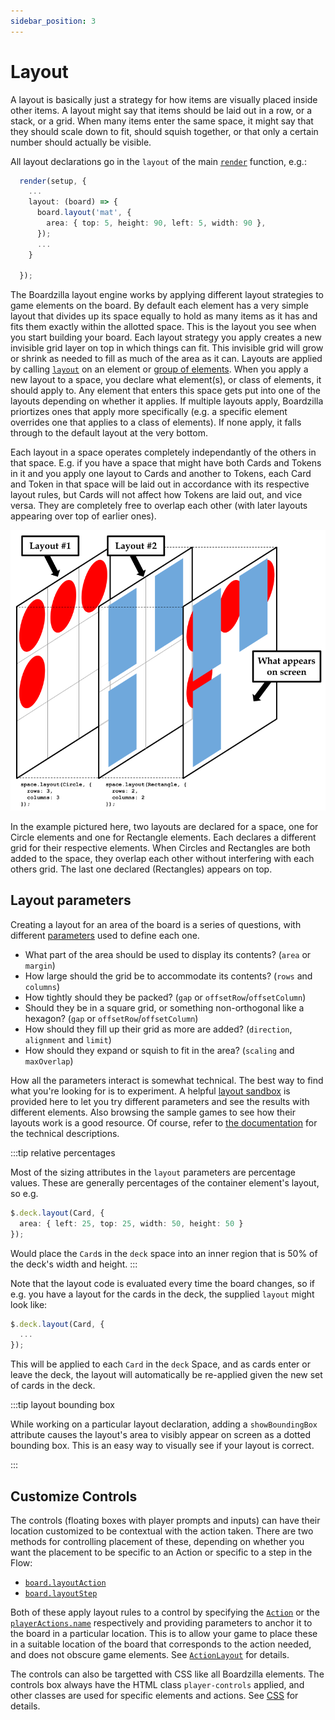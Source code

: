 ```yaml
---
sidebar_position: 3
---
```

# Layout

A layout is basically just a strategy for how items are visually placed inside
other items. A layout might say that items should be laid out in a row, or a
stack, or a grid. When many items enter the same space, it might say that they
should scale down to fit, should squish together, or that only a certain number
should actually be visible.

All layout declarations go in the `layout` of the main
[`render`](../api/modules#render) function, e.g.:

```ts
  render(setup, {
    ...
    layout: (board) => {
      board.layout('mat', {
        area: { top: 5, height: 90, left: 5, width: 90 },
      });
      ...
    }

  });
```

The Boardzilla layout engine works by applying different layout strategies to
game elements on the board. By default each element has a very simple layout
that divides up its space equally to hold as many items as it has and fits them
exactly within the allotted space. This is the layout you see when you start
building your board. Each layout strategy you apply creates a new invisible grid
layer on top in which things can fit. This invisible grid will grow or shrink as
needed to fill as much of the area as it can. Layouts are applied by calling
[`layout`](../api/classes/GameElement#layout) on an element or [group of
elements](../api/classes/ElementCollection#layout). When you apply a new layout
to a space, you declare what element(s), or class of elements, it should apply
to. Any element that enters this space gets put into one of the layouts
depending on whether it applies. If multiple layouts apply, Boardzilla
priortizes ones that apply more specifically (e.g. a specific element overrides
one that applies to a class of elements). If none apply, it falls through to the
default layout at the very bottom.

Each layout in a space operates completely independantly of the others in that
space. E.g. if you have a space that might have both Cards and Tokens in it and
you apply one layout to Cards and another to Tokens, each Card and Token in that
space will be laid out in accordance with its respective layout rules, but Cards
will not affect how Tokens are laid out, and vice versa. They are completely
free to overlap each other (with later layouts appearing over top of earlier
ones).

<div style="textAlign: center"><img src="/img/layouts.png"/></div>

In the example pictured here, two layouts are declared for a space, one for
Circle elements and one for Rectangle elements. Each declares a different grid
for their respective elements. When Circles and Rectangles are both added to the
space, they overlap each other without interfering with each others grid. The
last one declared (Rectangles) appears on top.

## Layout parameters

Creating a layout for an area of the board is a series of questions, with
different [parameters](../api/modules#layoutattributes) used to define each one.

* What part of the area should be used to display its contents? (`area` or
  `margin`)
* How large should the grid be to accommodate its contents? (`rows` and
  `columns`)
* How tightly should they be packed? (`gap` or `offsetRow`/`offsetColumn`)
* Should they be in a square grid, or something non-orthogonal like a hexagon? (`gap`
  or `offsetRow`/`offsetColumn`)
* How should they fill up their grid as more are added? (`direction`,
  `alignment` and `limit`)
* How should they expand or squish to fit in the area? (`scaling` and `maxOverlap`)

How all the parameters interact is somewhat technical. The best way to find what
you're looking for is to experiment. A helpful [layout sandbox](layout-sandbox) is provided here
to let you try different parameters and see the results with different
elements. Also browsing the sample games to see how their layouts work is a good
resource. Of course, refer to [the
documentation](../api/modules#layoutattributes) for the technical descriptions.

:::tip relative percentages

Most of the sizing attributes in the `layout` parameters are percentage
values. These are generally percentages of the container element's layout, so e.g.

```ts
$.deck.layout(Card, {
  area: { left: 25, top: 25, width: 50, height: 50 }
});
```

Would place the `Card`s in the `deck` space into an inner region that is 50% of
the deck's width and height.
:::

Note that the layout code is evaluated every time the board changes, so if
e.g. you have a layout for the cards in the deck, the supplied `layout` might
look like:

```ts
$.deck.layout(Card, {
  ...
});
```

This will be applied to each `Card` in the `deck` Space, and as cards enter or
leave the deck, the layout will automatically be re-applied given the new set of
cards in the deck.

:::tip layout bounding box

While working on a particular layout declaration, adding a `showBoundingBox`
attribute causes the layout's area to visibly appear on screen as a dotted
bounding box. This is an easy way to visually see if your layout is correct.

:::

## Customize Controls

The controls (floating boxes with player prompts and inputs) can have their
location customized to be contextual with the action taken. There are two
methods for controlling placement of these, depending on whether you want the
placement to be specific to an Action or specific to a step in the Flow:
- [`board.layoutAction`](../api/classes/Board#layoutaction)
- [`board.layoutStep`](../api/classes/Board#layoutstep)

Both of these apply layout rules to a control by specifying the
[`Action`](action) or the [`playerActions.name`](flow#player-actions)
respectively and providing parameters to anchor it to the board in a particular
location. This is to allow your game to place these in a suitable location of
the board that corresponds to the action needed, and does not obscure game
elements. See [`ActionLayout`](../api/modules#actionlayout) for details.

The controls can also be targetted with CSS like all Boardzilla elements. The
controls box always have the HTML class `player-controls` applied, and other
classes are used for specific elements and actions. See [CSS](css) for details.
